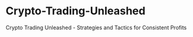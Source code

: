 # Crypto-Trading-Unleashed
Crypto Trading Unleashed - Strategies and Tactics for Consistent Profits

